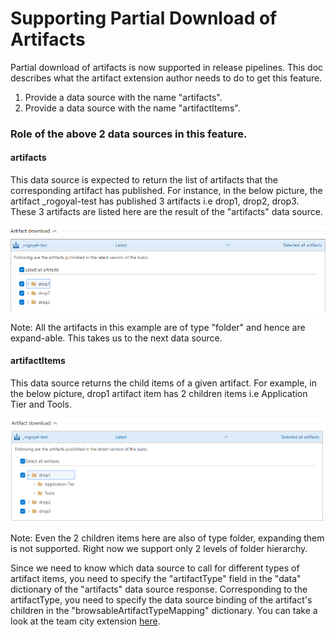 # Supporting Partial Download of Artifacts

Partial download of artifacts is now supported in release pipelines.
This doc describes what the artifact extension author needs to do to get this feature.

1. Provide a data source with the name "artifacts".
2. Provide a data source with the name "artifactItems".

### Role of the above 2 data sources in this feature.


#### artifacts
This data source is expected to return the list of artifacts that the corresponding artifact has published. For instance, in the below picture, the artifact _rogoyal-test has published 3 artifacts i.e drop1, drop2, drop3. These 3 artifacts are listed here are the result of the "artifacts" data source.

![artifacts](./images/artifacts.png)

Note: All the artifacts in this example are of type "folder" and hence are expand-able. This takes us to the next data source.

#### artifactItems
This data source returns the child items of a given artifact. For example, in the below picture, drop1 artifact item has 2 children items i.e Application Tier and Tools.

![artifactItems](./images/artifactItems.png)

Note: Even the 2 children items here are also of type folder, expanding them is not supported. Right now we support only 2 levels of folder hierarchy.

Since we need to know which data source to call for different types of artifact items, you need to specify the "artifactType" field in the "data" dictionary of the "artifacts" data source response. Corresponding to the artifactType, you need to specify the data source binding of the artifact's children in the "browsableArtifactTypeMapping" dictionary. You can take a look at the team city extension [here](https://github.com/Microsoft/azure-pipelines-extensions/blob/a87e4580ac9fa2ded6155b2d8cc334948ba05c12/Extensions/TeamCity/Src/vss-extension.json#L300).

